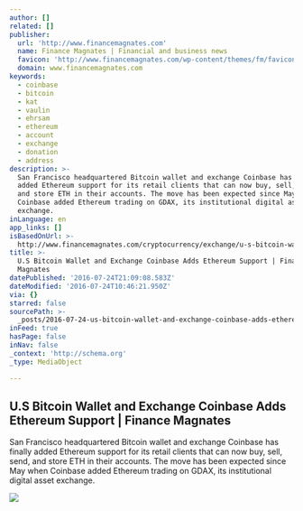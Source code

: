 ```yaml
---
author: []
related: []
publisher:
  url: 'http://www.financemagnates.com'
  name: Finance Magnates | Financial and business news
  favicon: 'http://www.financemagnates.com/wp-content/themes/fm/favicon.ico'
  domain: www.financemagnates.com
keywords:
  - coinbase
  - bitcoin
  - kat
  - vaulin
  - ehrsam
  - ethereum
  - account
  - exchange
  - donation
  - address
description: >-
  San Francisco headquartered Bitcoin wallet and exchange Coinbase has finally
  added Ethereum support for its retail clients that can now buy, sell, send,
  and store ETH in their accounts. The move has been expected since May when
  Coinbase added Ethereum trading on GDAX, its institutional digital asset
  exchange.
inLanguage: en
app_links: []
isBasedOnUrl: >-
  http://www.financemagnates.com/cryptocurrency/exchange/u-s-bitcoin-wallet-and-exchange-coinbase-adds-ethereum-support/
title: >-
  U.S Bitcoin Wallet and Exchange Coinbase Adds Ethereum Support | Finance
  Magnates
datePublished: '2016-07-24T21:09:08.583Z'
dateModified: '2016-07-24T10:46:21.950Z'
via: {}
starred: false
sourcePath: >-
  _posts/2016-07-24-us-bitcoin-wallet-and-exchange-coinbase-adds-ethereum-suppo.md
inFeed: true
hasPage: false
inNav: false
_context: 'http://schema.org'
_type: MediaObject

---
```

<article style=""><h1>U.S Bitcoin Wallet and Exchange Coinbase Adds Ethereum Support | Finance Magnates</h1><p>San Francisco headquartered Bitcoin wallet and exchange Coinbase has finally added Ethereum support for its retail clients that can now buy, sell, send, and store ETH in their accounts. The move has been expected since May when Coinbase added Ethereum trading on GDAX, its institutional digital asset exchange.</p><img src="http://www.financemagnates.com/wp-content/uploads/2015/01/Coinbase.jpg" /></article>